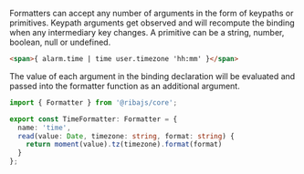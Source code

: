 Formatters can accept any number of arguments in the form of keypaths or primitives. Keypath arguments get observed and will recompute the binding when any intermediary key changes. A primitive can be a string, number, boolean, null or undefined.

```html
<span>{ alarm.time | time user.timezone 'hh:mm' }</span>
```

The value of each argument in the binding declaration will be evaluated and passed into the formatter function as an additional argument.

```typescript
import { Formatter } from '@ribajs/core';

export const TimeFormatter: Formatter = {
  name: 'time',
  read(value: Date, timezone: string, format: string) {
    return moment(value).tz(timezone).format(format)
  }
};
```
